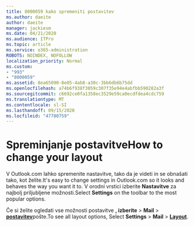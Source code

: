 ```yaml
---
title: 8000059 kako spremeniti postavitev
ms.author: daeite
author: daeite
manager: jackiesm
ms.date: 04/21/2020
ms.audience: ITPro
ms.topic: article
ms.service: o365-administration
ROBOTS: NOINDEX, NOFOLLOW
localization_priority: Normal
ms.custom:
- "993"
- "8000059"
ms.assetid: 8ea65090-8e05-4ab8-a30c-3bb6db6b75dd
ms.openlocfilehash: a74b6f938f3059c307f35e94e4abfbb590282a3f
ms.sourcegitcommit: c6692ce0fa1358ec3529e59ca0ecdfdea4cdc759
ms.translationtype: MT
ms.contentlocale: sl-SI
ms.lasthandoff: 09/15/2020
ms.locfileid: "47780759"
---
```

# <a name="how-to-change-your-layout"></a><span data-ttu-id="5a621-102">Spreminjanje postavitve</span><span class="sxs-lookup"><span data-stu-id="5a621-102">How to change your layout</span></span>

<span data-ttu-id="5a621-103">V Outlook.com lahko spremenite nastavitve, tako da je videti in se obnašati tako, kot želite.</span><span class="sxs-lookup"><span data-stu-id="5a621-103">It's easy to change settings in Outlook.com so it looks and behaves the way you want it to.</span></span> <span data-ttu-id="5a621-104">V orodni vrstici izberite **Nastavitve** za najbolj priljubljene možnosti.</span><span class="sxs-lookup"><span data-stu-id="5a621-104">Select **Settings** on the toolbar to the most popular options.</span></span>

<span data-ttu-id="5a621-105">Če si želite ogledati vse možnosti postavitve **, izberite**  >  **Mail**  >  [**postavitev**](https://outlook.live.com/mail/options/mail/layout)pošte.</span><span class="sxs-lookup"><span data-stu-id="5a621-105">To see all layout options, Select **Settings** > **Mail** > [**Layout**](https://outlook.live.com/mail/options/mail/layout).</span></span>
  
